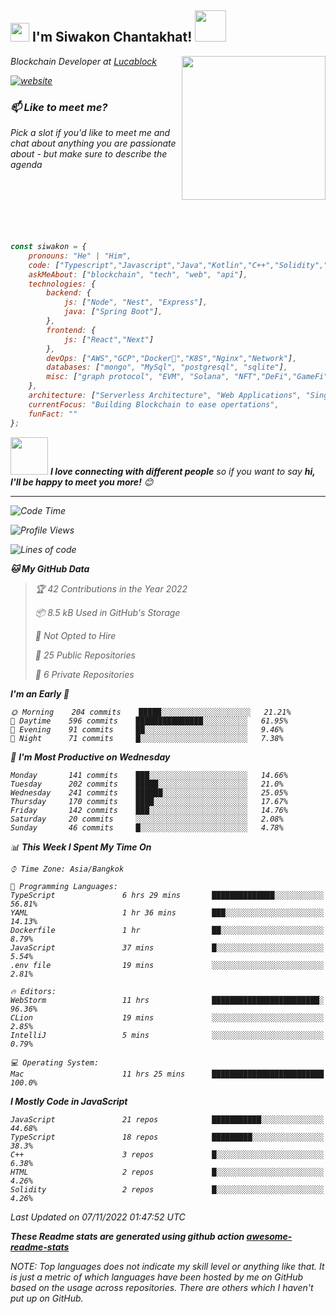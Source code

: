 <h2><img src="https://emojis.slackmojis.com/emojis/images/1531849430/4246/blob-sunglasses.gif?1531849430" width="30"/> I'm Siwakon Chantakhat! <img src="https://media.giphy.com/media/12oufCB0MyZ1Go/giphy.gif" width="50"></h2>
<img align='right' src="https://media.giphy.com/media/M9gbBd9nbDrOTu1Mqx/giphy.gif" width="230">
<p><em>Blockchain Developer at <a href="https://www.lucablock.io/">Lucablock

[![website](https://img.shields.io/badge/Website-46a2f1.svg?&style=flat-square&logo=Google-Chrome&logoColor=white&link=https://anmolsingh.me/)](https://siwakon.dev)


### 📫 Like to meet me?

Pick a slot if you'd like to meet me and chat about anything you are passionate about - but make sure to describe the agenda
<br />
<br />
<br />
<br />
<br />
<br />
<br />
```javascript
const siwakon = {
    pronouns: "He" | "Him",
    code: ["Typescript","Javascript","Java","Kotlin","C++","Solidity","Python","SQL"],
    askMeAbout: ["blockchain", "tech", "web", "api"],
    technologies: {
        backend: {
            js: ["Node", "Nest", "Express"],
            java: ["Spring Boot"],
        },
        frontend: {
            js: ["React","Next"]
        },
        devOps: ["AWS","GCP","Docker🐳","K8S","Nginx","Network"],
        databases: ["mongo", "MySql", "postgresql", "sqlite"],
        misc: ["graph protocol", "EVM", "Solana", "NFT","DeFi","GameFi"]
    },
    architecture: ["Serverless Architecture", "Web Applications", "Single Page Applications", "Backend Development"],
    currentFocus: "Building Blockchain to ease opertations",
    funFact: ""
};
```

<img src="https://media.giphy.com/media/LnQjpWaON8nhr21vNW/giphy.gif" width="60"> <em><b>I love connecting with different people</b> so if you want to say <b>hi, I'll be happy to meet you more!</b> 😊</em>

---
<!--START_SECTION:waka-->
![Code Time](http://img.shields.io/badge/Code%20Time-624%20hrs%2043%20mins-blue)

![Profile Views](http://img.shields.io/badge/Profile%20Views-0-blue)

![Lines of code](https://img.shields.io/badge/From%20Hello%20World%20I%27ve%20Written--4%20Million%20lines%20of%20code-blue)

**🐱 My GitHub Data** 

> 🏆 42 Contributions in the Year 2022
 > 
> 📦 8.5 kB Used in GitHub's Storage 
 > 
> 🚫 Not Opted to Hire
 > 
> 📜 25 Public Repositories 
 > 
> 🔑 6 Private Repositories  
 > 
**I'm an Early 🐤** 

```text
🌞 Morning    204 commits    █████░░░░░░░░░░░░░░░░░░░░   21.21% 
🌆 Daytime    596 commits    ███████████████░░░░░░░░░░   61.95% 
🌃 Evening    91 commits     ██░░░░░░░░░░░░░░░░░░░░░░░   9.46% 
🌙 Night      71 commits     █░░░░░░░░░░░░░░░░░░░░░░░░   7.38%

```
📅 **I'm Most Productive on Wednesday** 

```text
Monday       141 commits    ███░░░░░░░░░░░░░░░░░░░░░░   14.66% 
Tuesday      202 commits    █████░░░░░░░░░░░░░░░░░░░░   21.0% 
Wednesday    241 commits    ██████░░░░░░░░░░░░░░░░░░░   25.05% 
Thursday     170 commits    ████░░░░░░░░░░░░░░░░░░░░░   17.67% 
Friday       142 commits    ███░░░░░░░░░░░░░░░░░░░░░░   14.76% 
Saturday     20 commits     ░░░░░░░░░░░░░░░░░░░░░░░░░   2.08% 
Sunday       46 commits     █░░░░░░░░░░░░░░░░░░░░░░░░   4.78%

```


📊 **This Week I Spent My Time On** 

```text
⌚︎ Time Zone: Asia/Bangkok

💬 Programming Languages: 
TypeScript               6 hrs 29 mins       ██████████████░░░░░░░░░░░   56.81% 
YAML                     1 hr 36 mins        ███░░░░░░░░░░░░░░░░░░░░░░   14.13% 
Dockerfile               1 hr                ██░░░░░░░░░░░░░░░░░░░░░░░   8.79% 
JavaScript               37 mins             █░░░░░░░░░░░░░░░░░░░░░░░░   5.54% 
.env file                19 mins             ░░░░░░░░░░░░░░░░░░░░░░░░░   2.81%

🔥 Editors: 
WebStorm                 11 hrs              ████████████████████████░   96.36% 
CLion                    19 mins             ░░░░░░░░░░░░░░░░░░░░░░░░░   2.85% 
IntelliJ                 5 mins              ░░░░░░░░░░░░░░░░░░░░░░░░░   0.79%

💻 Operating System: 
Mac                      11 hrs 25 mins      █████████████████████████   100.0%

```

**I Mostly Code in JavaScript** 

```text
JavaScript               21 repos            ███████████░░░░░░░░░░░░░░   44.68% 
TypeScript               18 repos            █████████░░░░░░░░░░░░░░░░   38.3% 
C++                      3 repos             █░░░░░░░░░░░░░░░░░░░░░░░░   6.38% 
HTML                     2 repos             █░░░░░░░░░░░░░░░░░░░░░░░░   4.26% 
Solidity                 2 repos             █░░░░░░░░░░░░░░░░░░░░░░░░   4.26%

```



 Last Updated on 07/11/2022 01:47:52 UTC
<!--END_SECTION:waka-->

**These Readme stats are generated using github action [awesome-readme-stats](https://github.com/anmol098/waka-readme-stats)**

NOTE: Top languages does not indicate my skill level or anything like that. It is just a metric of which languages have been hosted by me on GitHub based on the usage across repositories. There are others which I haven't put up on GitHub.
<!--stackedit_data:
eyJoaXN0b3J5IjpbMTI2NjU1ODI4OCwtMTU1MDQ0NTAwOSwtMT
YyMTcyNTA5XX0=
-->
